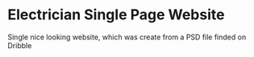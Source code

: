 # Electrician Single Page Website

Single nice looking website, which was create from a PSD file finded on Dribble




